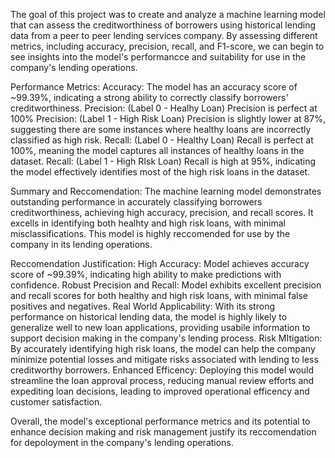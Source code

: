 The goal of this project was to create and analyze a machine learning model that can assess the creditworthiness of borrowers using historical lending data from a peer to peer lending services company. By assessing different metrics, including accuracy, precision, recall, and F1-score, we can begin to see insights into the model's performancce and suitability for use in the company's lending operations.

Performance Metrics:
Accuracy: The model has an accuracy score of ~99.39%, indicating a strong ability to correctly classify borrowers' creditworthiness.
Precision: (Label 0 - Healhy Loan) Precision is perfect at 100%
Precision: (Label 1 - High Risk Loan) Precision is slightly lower at 87%, suggesting there are some instances where healthy loans are incorrectly classified as high risk.
Recall: (Label 0 - Healthy Loan) Recall is perfect at 100%, meaning the model captures all instances of healthy loans in the dataset.
Recall: (Label 1 - High RIsk Loan) Recall is high at 95%, indicating the model effectively identifies most of the high risk loans in the dataset.

Summary and Reccomendation:
The machine learning model demonstrates outstanding performance in accurately classifying borrowers creditworthiness, achieving high accuracy, precision, and recall scores. It excells in identifying both healhty and high risk loans, with minimal misclassifications. This model is highly reccomended for use by the company in its lending operations.

Reccomendation Justification:
High Accuracy: Model achieves accuracy score of ~99.39%, indicating high ability to make predictions with confidence.
Robust Precision and Recall: Model exhibits excellent precision and recall scores for both healthy and high risk loans, with minimal false positives and negatives.
Real World Applicability: With its strong performance on historical lending data, the model is highly likely to generalize well to new loan applications, providing usabile information to support decision making in the company's lending process.
Risk MItigation: By accurately identifying high risk loans, the model can help the company minimize potential losses and mitigate risks associated with lending to less creditworthy borrowers.
Enhanced Efficency: Deploying this model would streamline the loan approval process, reducing manual review efforts and expediting loan decisions, leading to improved operational efficency and customer satisfaction.

Overall, the model's exceptional performance metrics and its potential to enhance decision making and risk management justify its reccomendation for depoloyment in the company's lending operations.

